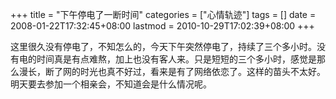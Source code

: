 +++
title = "下午停电了一断时间"
categories = ["心情轨迹"]
tags = []
date = 2008-01-22T17:32:45+08:00
lastmod = 2010-10-29T17:02:39+08:00
+++



这里很久没有停电了，不知怎么的，今天下午突然停电了，持续了三个多小时。没有电的时间真是有点难熬，加上也没有客人来。只是短短的三个多小时，感觉是那么漫长，断了网的时光也真不好过，看来是有了网络依恋了。这样的苗头不太好。明天要去参加一个相亲会，不知道会是什么情况呢。